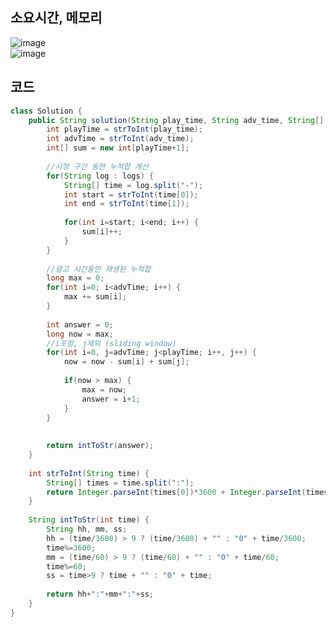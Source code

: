 ## 소요시간, 메모리
![image](https://github.com/Morning-Algorithm-Study-2023/Algorithm/assets/83942393/92cffe49-e757-46f6-a367-0522b30739ee)   
![image](https://github.com/Morning-Algorithm-Study-2023/Algorithm/assets/83942393/791f9458-7dd7-49af-875c-494d43ec5330)

## 코드
```Java
class Solution {
    public String solution(String play_time, String adv_time, String[] logs) {
        int playTime = strToInt(play_time);
        int advTime = strToInt(adv_time);
        int[] sum = new int[playTime+1];
        
        //시청 구간 동안 누적합 계산
        for(String log : logs) {
            String[] time = log.split("-");
            int start = strToInt(time[0]);
            int end = strToInt(time[1]);
            
            for(int i=start; i<end; i++) {
                sum[i]++;
            }
        }
        
        //광고 시간동안 재생된 누적합
        long max = 0;
        for(int i=0; i<advTime; i++) {
            max += sum[i];
        }
        
        int answer = 0;
        long now = max;
        //i포함, j제외 (sliding window)
        for(int i=0, j=advTime; j<playTime; i++, j++) {
            now = now - sum[i] + sum[j];
            
            if(now > max) {
                max = now;
                answer = i+1;
            }
        }
        
        
        return intToStr(answer);
    }
    
    int strToInt(String time) {
        String[] times = time.split(":");
        return Integer.parseInt(times[0])*3600 + Integer.parseInt(times[1])*60 + Integer.parseInt(times[2]);
    }
    
    String intToStr(int time) {
        String hh, mm, ss;
        hh = (time/3600) > 9 ? (time/3600) + "" : "0" + time/3600;
        time%=3600;
        mm = (time/60) > 9 ? (time/60) + "" : "0" + time/60;
        time%=60;
        ss = time>9 ? time + "" : "0" + time;
        
        return hh+":"+mm+":"+ss;
    }
}
```
